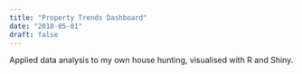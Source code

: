 ```yaml
---
title: "Property Trends Dashboard"
date: "2018-05-01"
draft: false
---
```


Applied data analysis to my own house hunting, visualised with R and Shiny.